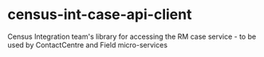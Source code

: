 # census-int-case-api-client
Census Integration team's library for accessing the RM case service - to be used by ContactCentre and Field micro-services


